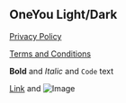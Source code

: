 ## OneYou Light/Dark

 [Privacy Policy](https://pashapuma.github.io/pixMaterial/oneyou/policy) 

 [Terms and Conditions](https://pashapuma.github.io/pixMaterial/oneyou/terms)





**Bold** and _Italic_ and `Code` text

[Link](url) and ![Image](src)
```

